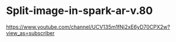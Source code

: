 # Split-image-in-spark-ar-v.80
https://www.youtube.com/channel/UCV135m1fNj2xE6yD70CPX2w?view_as=subscriber
